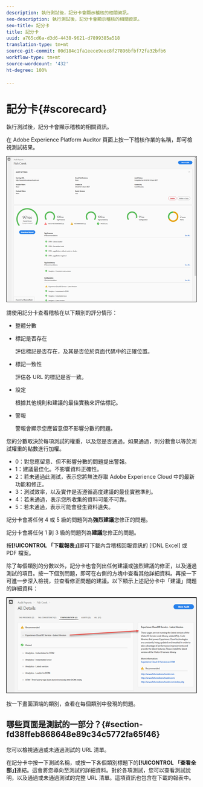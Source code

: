 ```yaml
---
description: 執行測試後，記分卡會顯示稽核的相關資訊。
seo-description: 執行測試後，記分卡會顯示稽核的相關資訊。
seo-title: 記分卡
title: 記分卡
uuid: a765cd6a-d3d6-4438-9621-d7899385a518
translation-type: tm+mt
source-git-commit: 00d184c1fa1eece9eec8f27896bfbf72fa32bfb6
workflow-type: tm+mt
source-wordcount: '432'
ht-degree: 100%

---
```



# 記分卡{#scorecard}

執行測試後，記分卡會顯示稽核的相關資訊。

在 Adobe Experience Platform Auditor 頁面上按一下稽核作業的名稱，即可檢視測試結果。

![](assets/report.png)

請使用記分卡查看稽核在以下類別的評分情形：

* 整體分數
* 標記是否存在

   評估標記是否存在，及其是否位於頁面代碼中的正確位置。
* 標記一致性

   評估各 URL 的標記是否一致。
* 設定

   根據其他規則和建議的最佳實務來評估標記。
* 警報

   警報會顯示您應留意但不影響分數的問題。

您的分數取決於每項測試的權重，以及您是否通過。如果通過，則分數會以等於測試權重的點數進行加權。

* 0：對您應留意、但不影響分數的問題提出警報。
* 1：建議最佳化。不影響資料正確性。
* 2：若未通過此測試，表示您將無法存取 Adobe Experience Cloud 中的最新功能和修正。
* 3：測試效率，以及實作是否遵循高度建議的最佳實務準則。
* 4：若未通過，表示您所收集的資料可能不可靠。
* 5：若未通過，表示可能會發生資料遺失。

記分卡會將任何 4 或 5 級的問題列為&#x200B;**強烈建議**&#x200B;您修正的問題。

記分卡會將任何 1 到 3 級的問題列為&#x200B;**建議**&#x200B;您修正的問題。

按&#x200B;**[!UICONTROL 「下載報表」]**&#x200B;即可下載內含稽核回報資訊的 [!DNL Excel] 或 PDF 檔案。

除了每個類別的分數以外，記分卡也會列出任何建議或強烈建議的修正，以及通過測試的項目。按一下個別問題，即可在右側的方塊中查看其他詳細資料。再按一下可進一步深入檢視，並查看修正問題的建議。以下顯示上述記分卡中「建議」問題的詳細資料：

![](assets/report-issue-details.png)

按一下畫面頂端的類別，查看在每個類別中發現的問題。

## 哪些頁面是測試的一部分？{#section-fd38ffeb868648e89c34c5772fa65f46}

您可以檢視通過或未通過測試的 URL 清單。

在記分卡中按一下測試名稱，或按一下各個類別標題下的&#x200B;**[!UICONTROL 「查看全部」]**&#x200B;連結。這會將您導向至測試的詳細資料。對於各項測試，您可以查看測試說明，以及通過或未通過測試的完整 URL 清單。這項資訊也包含在下載的報表中。
